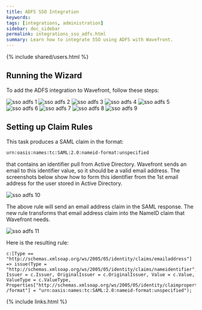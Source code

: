 ```yaml
---
title: ADFS SSO Integration
keywords:
tags: [integrations, administration]
sidebar: doc_sidebar
permalink: integrations_sso_adfs.html
summary: Learn how to integrate SSO using ADFS with Wavefront.
---
```


{% include shared/users.html %}

## Running the Wizard
 
To add the ADFS integration to Wavefront, follow these steps:

![sso adfs 1](images/sso_adfs_1.png)
![sso adfs 2](images/sso_adfs_2.png)
![sso adfs 3](images/sso_adfs_3.png)
![sso adfs 4](images/sso_adfs_4.png)
![sso adfs 5](images/sso_adfs_5.png)
![sso adfs 6](images/sso_adfs_6.png)
![sso adfs 7](images/sso_adfs_7.png)
![sso adfs 8](images/sso_adfs_8.png)
![sso adfs 9](images/sso_adfs_9.png)

## Setting up Claim Rules
 
This task produces a SAML claim in the format:

```xml
urn:oasis:names:tc:SAML:2.0:nameid-format:unspecified
```

that contains an identifier pull from Active Directory. Wavefront sends an email to this identifier value, so it should be a valid email address. The screenshots below show how to form this identifier from the 1st email address for the user stored in Active Directory.

![sso adfs 10](images/sso_adfs_10.png)

The above rule will send an email address claim in the SAML response. The new rule transforms that email address claim into the NameID claim that Wavefront needs.

![sso adfs 11](images/sso_adfs_11.png)

Here is the resulting rule:

```
c:[Type == "http://schemas.xmlsoap.org/ws/2005/05/identity/claims/emailaddress"] => issue(Type = "http://schemas.xmlsoap.org/ws/2005/05/identity/claims/nameidentifier", Issuer = c.Issuer, OriginalIssuer = c.OriginalIssuer, Value = c.Value, ValueType = c.ValueType, Properties["http://schemas.xmlsoap.org/ws/2005/05/identity/claimproperties /format"] = "urn:oasis:names:tc:SAML:2.0:nameid-format:unspecified");
```

{% include links.html %}
